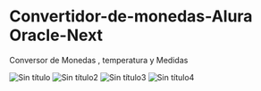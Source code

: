 # Convertidor-de-monedas-Alura  Oracle-Next

Conversor de Monedas , temperatura y Medidas 

![Sin título](https://user-images.githubusercontent.com/97367760/226149415-a3b2ec34-803e-4e0b-9852-cd0495eae127.png)
![Sin título2](https://user-images.githubusercontent.com/97367760/226149419-3c6ea03a-ba86-47f9-a362-b09005d45b2b.png)
![Sin título3](https://user-images.githubusercontent.com/97367760/226149423-c4619112-9f76-4d88-a72b-b49b64597297.png)
![Sin título4](https://user-images.githubusercontent.com/97367760/226149424-939e3ab5-099a-4c56-b733-7d5215231271.png)
